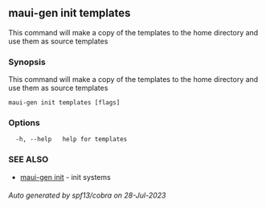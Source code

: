 ## maui-gen init templates

This command will make a copy of the templates to the home directory and use them as source templates

### Synopsis

This command will make a copy of the templates to the home directory and use them as source templates

```
maui-gen init templates [flags]
```

### Options

```
  -h, --help   help for templates
```

### SEE ALSO

* [maui-gen init](maui-gen_init.md)	 - init systems

###### Auto generated by spf13/cobra on 28-Jul-2023
